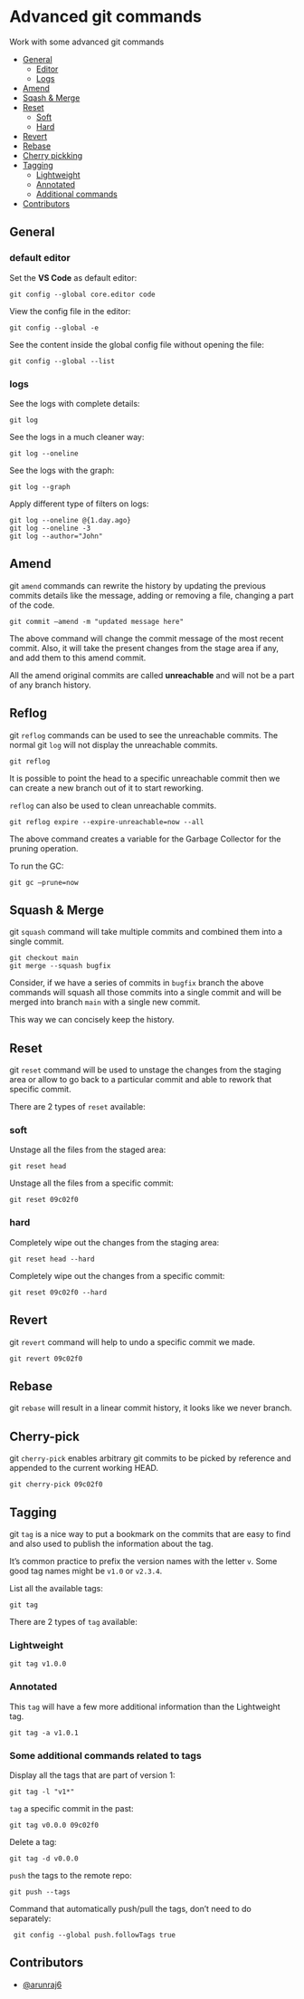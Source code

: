 # Advanced git commands

Work with some advanced git commands

- [General](#config)
    - [Editor](#config-editor)
    - [Logs](#config-log)
- [Amend](#amend)
- [Sqash & Merge](#sqash-merge)
- [Reset](#reset)
    - [Soft](#reset-soft)
    - [Hard](#reset-hard)
- [Revert](#revert)
- [Rebase](#rebase)
- [Cherry pickking](#cherry-pick)
- [Tagging](#tag)
    - [Lightweight](#tag-lightweight)
    - [Annotated](#tag-annotated)
    - [Additional commands](#tag-more)
- [Contributors](#contributors)

## General <span id="config"></span>

### default editor <span id="config-editor"></span>

Set the <b>VS Code</b> as default editor:

    git config --global core.editor code

View the config file in the editor:

    git config --global -e

See the content inside the global config file without opening the file:

    git config --global --list

### logs <span id="config-log"></span>

See the logs with complete details:

    git log

See the logs in a much cleaner way:

    git log --oneline

See the logs with the graph:

    git log --graph

Apply different type of filters on logs:

    git log --oneline @{1.day.ago}
    git log --oneline -3
    git log --author="John"

## Amend <span id="amend"></span>

git `amend` commands can rewrite the history by updating the previous commits details like the message, adding or removing a file, changing a part of the code.

    git commit —amend -m "updated message here"

The above command will change the commit message of the most recent commit. Also, it will take the present changes from the stage area if any, and add them to this amend commit.

All the amend original commits are called <b>unreachable</b> and will not be a part of any branch history.

## Reflog

git `reflog` commands can be used to see the unreachable commits.
The normal git `log` will not display the unreachable commits.

    git reflog

It is possible to point the head to a specific unreachable commit then we can create a new branch out of it to start reworking.

`reflog` can also be used to clean unreachable commits.

    git reflog expire --expire-unreachable=now --all

The above command creates a variable for the Garbage Collector for the pruning operation.

To run the GC:

    git gc —prune=now

## Squash & Merge <span id="sqash-merge"></span>

git `squash` command will take multiple commits and combined them into a single commit.

    git checkout main
    git merge --squash bugfix

Consider, if we have a series of commits in `bugfix` branch
the above commands will squash all those commits into a single commit and will be merged into branch `main` with a single new commit.

This way we can concisely keep the history.

## Reset <span id="reset"></span>

git `reset` command will be used to unstage the changes from the staging area
or allow to go back to a particular commit and able to rework that specific commit.

There are 2 types of `reset` available:

### soft <span id="reset-soft"></span>

Unstage all the files from the staged area:

    git reset head

Unstage all the files from a specific commit:

    git reset 09c02f0

### hard<span id="reset-hard"></span>

Completely wipe out the changes from the staging area:

    git reset head --hard

Completely wipe out the changes from a specific commit:

    git reset 09c02f0 --hard

## Revert <span id="revert"></span>

git `revert` command will help to undo a specific commit we made.

    git revert 09c02f0

## Rebase <span id="rebase"></span>

git `rebase` will result in a linear commit history, it looks like we never branch.

## Cherry-pick <span id="cherry-pick"></span>

git `cherry-pick` enables arbitrary git commits to be picked by reference and appended to the current working HEAD.

    git cherry-pick 09c02f0

## Tagging <span id="tag"></span>

git `tag` is a nice way to put a bookmark on the commits that are easy to find and also used to publish the information about the tag.

It’s common practice to prefix the version names with the letter `v`. Some good tag names might be `v1.0` or `v2.3.4`.

List all the available tags:

    git tag

There are 2 types of `tag` available:

### Lightweight <span id="tag-lightweight"></span>

    git tag v1.0.0

### Annotated <span id="tag-annotated"></span>

This `tag` will have a few more additional information than the Lightweight tag.

    git tag -a v1.0.1

### Some additional commands related to tags <span id="tag-more"></span>

Display all the tags that are part of version 1:

    git tag -l "v1*"

`tag` a specific commit in the past:

    git tag v0.0.0 09c02f0

Delete a tag:

    git tag -d v0.0.0

`push` the tags to the remote repo:

    git push --tags

Command that automatically push/pull the tags, don’t need to do separately:

     git config --global push.followTags true

## Contributors <span id="contributors"></span>

- [@arunraj6](https://github.com/arunraj6)
